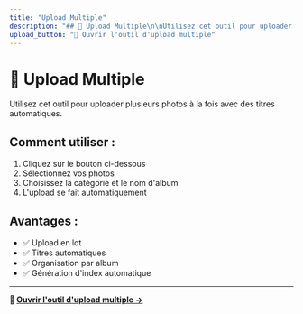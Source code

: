 ```yaml
---
title: "Upload Multiple"
description: "## 📸 Upload Multiple\n\nUtilisez cet outil pour uploader plusieurs photos à la fois avec des titres automatiques.\n\n### Comment utiliser :\n1. Cliquez sur le bouton ci-dessous\n2. Sélectionnez vos photos\n3. Choisissez la catégorie et le nom d'album\n4. L'upload se fait automatiquement\n\n### Avantages :\n- ✅ Upload en lot\n- ✅ Titres automatiques\n- ✅ Organisation par album\n- ✅ Génération d'index automatique"
upload_button: "📸 Ouvrir l'outil d'upload multiple"
---
```


# 📸 Upload Multiple

Utilisez cet outil pour uploader plusieurs photos à la fois avec des titres automatiques.

## Comment utiliser :
1. Cliquez sur le bouton ci-dessous
2. Sélectionnez vos photos
3. Choisissez la catégorie et le nom d'album
4. L'upload se fait automatiquement

## Avantages :
- ✅ Upload en lot
- ✅ Titres automatiques
- ✅ Organisation par album
- ✅ Génération d'index automatique

---

**🚀 [Ouvrir l'outil d'upload multiple →](batch-upload.html)**
